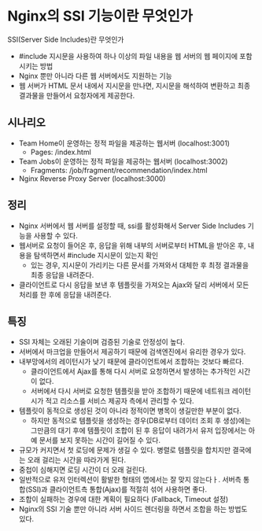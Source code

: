 # Nginx의 SSI 기능이란 무엇인가

SSI(Server Side Includes)란 무엇인가

- #include 지시문을 사용하여 하나 이상의 파일 내용을 웹 서버의 웹 페이지에 포함시키는 방법
- Nginx 뿐만 아니라 다른 웹 서버에서도 지원하는 기능
- 웹 서버가 HTML 문서 내에서 지시문을 만나면, 지시문을 해석하여 변환하고 최종 결과물을 만들어서 요청자에게 제공한다.

## 시나리오

- Team Home이 운영하는 정적 파일을 제공하는 웹서버 (localhost:3001)
  - Pages: /index.html
- Team Jobs이 운영하는 정적 파일을 제공하는 웹서버 (localhost:3002)
  - Fragments: /job/fragment/recommendation/index.html
- Nginx Reverse Proxy Server (localhost:3000)

## 정리
- Nginx 서버에서 웹 서버를 설정할 때, ssi를 활성화해서 Server Side Includes 기능을 사용할 수 있다.
- 웹서버로 요청이 들어온 후, 응답을 위해 내부의 서버로부터 HTML을 받아온 후, 내용을 탐색하면서 #include 지시문이 있는지 확인
  - 있는 경우, 지시문이 가리키는 다른 문서를 가져와서 대체한 후 최정 결과물을 최종 응답을 내려준다.
- 클라이언트로 다시 응답을 보낸 후 템플릿을 가져오는 Ajax와 달리 서버에서 모든 처리를 한 후에 응답을 내려준다.

## 특징
- SSI 자체는 오래된 기술이며 검증된 기술로 안정성이 높다.
- 서버에서 마크업을 만들어서 제공하기 때문에 검색엔진에서 유리한 경우가 있다.
- 내부망에서의 레이턴시가 낮기 때문에 클라이언트에서 조합하는 것보다 빠르다.
  - 클라이언트에서 Ajax를 통해 다시 서버로 요청하면서 발생하는 추가적인 시간이 없다.
  - 서버에서 다시 서버로 요청한 템플릿을 받아 조합하기 때문에 네트워크 레이턴시가 적고 리소스를 서비스 제공자 측에서 관리할 수 있다.
- 템플릿이 동적으로 생성된 것이 아니라 정적이면 병목이 생길만한 부분이 없다.
  - 하지만 동적으로 템플릿을 생성하는 경우(DB로부터 데이터 조회 후 생성)에는 그만큼의 대기 후에 템플릿이 조합이 된 후 응답이 내려가서 유저 입장에서는 아예 문서를 보지 못하는 시간이 길어질 수 있다.
- 규모가 커지면서 첫 로딩에 문제가 생길 수 있다. 병렬로 템플릿을 합치지만 결국에는 오래 걸리는 시간을 따라가게 된다.
- 중첩이 심해지면 로딩 시간이 더 오래 걸린다.
- 일반적으로 유저 인터렉션이 활발한 형태의 앱에서는 잘 맞지 않는다ㅏ. 서버측 통합(SSI)과 클라이언트측 통합(Ajax)를 적절히 섞어 사용하면 좋다.
- 조합이 실패하는 경우에 대한 계획이 필요하다 (Fallback, Timeout 설정)
- Nginx의 SSI 기술 뿐만 아니라 서버 사이드 렌더링을 하면서 조합을 하는 방법도 있다.
